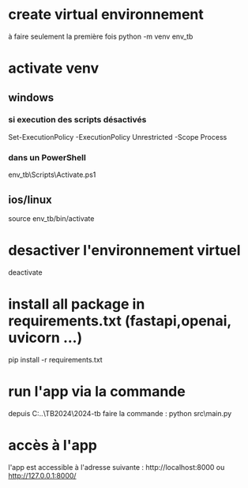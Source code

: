 # create virtual environnement
à faire seulement la première fois
python -m venv env_tb

# activate venv
## windows
### si execution des scripts désactivés
Set-ExecutionPolicy -ExecutionPolicy Unrestricted -Scope Process
### dans un PowerShell
env_tb\Scripts\Activate.ps1

## ios/linux
source env_tb/bin/activate

# desactiver l'environnement virtuel
deactivate

# install all package in requirements.txt (fastapi,openai, uvicorn ...)
pip install -r requirements.txt

# run l'app via la commande
depuis C:\..\TB2024\2024-tb
faire la commande : 
python src\main.py

# accès à l'app
l'app est accessible à l'adresse suivante : http://localhost:8000 ou http://127.0.0.1:8000/
